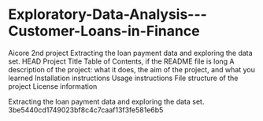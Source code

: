 # Exploratory-Data-Analysis---Customer-Loans-in-Finance
Aicore 2nd project
Extracting the loan payment data and exploring the data set.
HEAD
Project Title
Table of Contents, if the README file is long
A description of the project: what it does, the aim of the project, and what you learned
Installation instructions
Usage instructions
File structure of the project
License information

Extracting the loan payment data and exploring the data set.
3be5440cd1749023bf8c4c7caaf13f3fe581e6b5
